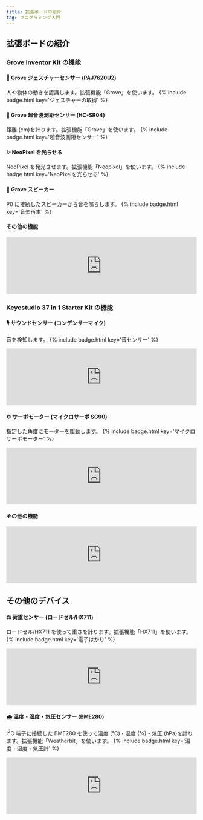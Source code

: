 ```yaml
---
title: 拡張ボードの紹介
tag: プログラミング入門
---
```


## 拡張ボードの紹介

### Grove Inventor Kit の機能

#### 👋 Grove ジェスチャーセンサー (PAJ7620U2)

人や物体の動きを認識します。拡張機能「Grove」を使います。
{% include badge.html key='ジェスチャーの取得' %}

#### 📏 Grove 超音波測距センサー (HC-SR04)

距離 (cm)を計ります。拡張機能「Grove」を使います。
{% include badge.html key='超音波測距センサー' %}

#### ✨ NeoPixel を光らせる

NeoPixel を発光させます。拡張機能「Neopixel」を使います。
{% include badge.html key='NeoPixelを光らせる' %}

#### 🎵 Grove スピーカー

P0 に接続したスピーカーから音を鳴らします。
{% include badge.html key='音楽再生' %}

#### その他の機能

<iframe title="micro:bit Grove 入門キット - Seeedウィキ（日本語版）" src="https://hatenablog-parts.com/embed?url=https://wiki.seeedstudio.com/jp/Grove-Inventor-Kit-for-microbit/" width="100%" height="150" frameborder="0" scrolling="no"></iframe>

### Keyestudio 37 in 1 Starter Kit の機能

#### 🎙 サウンドセンサー (コンデンサーマイク)

音を検知します。
{% include badge.html key='音センサー' %}

<iframe title="P24：音センサー | micro:bit専用 37inスターターキット | micro:bit と bit:bot サポートページ" src="https://hatenablog-parts.com/embed?url=https://www.micro-bit.info/microbit%e5%b0%82%e7%94%a8-37in%e3%82%b9%e3%82%bf%e3%83%bc%e3%82%bf%e3%83%bc%e3%82%ad%e3%83%83%e3%83%88/%e3%83%97%e3%83%ad%e3%82%b8%e3%82%a7%e3%82%af%e3%83%8824%ef%bc%9a%e9%9f%b3%e3%82%bb%e3%83%b3%e3%82%b5%e3%83%bc" width="100%" height="150" frameborder="0" scrolling="no"></iframe>

#### ⚙️ サーボモーター (マイクロサーボ SG90)

指定した角度にモーターを駆動します。
{% include badge.html key='マイクロサーボモーター' %}

<iframe title="P37：マイクロサーボモーター | micro:bit専用 37inスターターキット | micro:bit と bit:bot サポートページ" src="https://hatenablog-parts.com/embed?url=https://www.micro-bit.info/microbit%e5%b0%82%e7%94%a8-37in%e3%82%b9%e3%82%bf%e3%83%bc%e3%82%bf%e3%83%bc%e3%82%ad%e3%83%83%e3%83%88/%e3%83%97%e3%83%ad%e3%82%b8%e3%82%a7%e3%82%af%e3%83%8837%ef%bc%9a%e3%83%9e%e3%82%a4%e3%82%af%e3%83%ad%e3%82%b5%e3%83%bc%e3%83%9c%e3%83%a2%e3%83%bc%e3%82%bf%e3%83%bc" width="100%" height="150" frameborder="0" scrolling="no"></iframe>

#### その他の機能

<iframe title="micro:bitサポート・各種キット紹介" src="https://hatenablog-parts.com/embed?url=https://www.micro-bit.info/" width="100%" height="150" frameborder="0" scrolling="no"></iframe>

## その他のデバイス

#### ⚖ 荷重センサー (ロードセル/HX711)

ロードセル/HX711 を使って重さを計ります。拡張機能「HX711」を使います。
{% include badge.html key='電子はかり' %}

<iframe title="daferdur/pxt-myHX711: HX711 makecode extension" src="https://hatenablog-parts.com/embed?url=https://github.com/daferdur/pxt-myHX711#readme" width="100%" height="150" frameborder="0" scrolling="no"></iframe>

#### 🌧 温度・湿度・気圧センサー (BME280)

I<sup>2</sup>C 端子に接続した BME280 を使って温度 (℃)・湿度 (%)・気圧 (hPa)を計ります。拡張機能「Weatherbit」を使います。
{% include badge.html key='温度・湿度・気圧計' %}

<iframe title="GROVEモジュールをmicro:bitにつなぐ拡張ボード – micro:bitのメモ" src="https://hatenablog-parts.com/embed?url=https://mb.d-side.info/2018/04/21/grove%E3%83%A2%E3%82%B8%E3%83%A5%E3%83%BC%E3%83%AB%E3%82%92microbit%E3%81%AB%E3%81%A4%E3%81%AA%E3%81%90%E3%82%B7%E3%83%BC%E3%83%AB%E3%83%89/" width="100%" height="150" frameborder="0" scrolling="no"></iframe>
